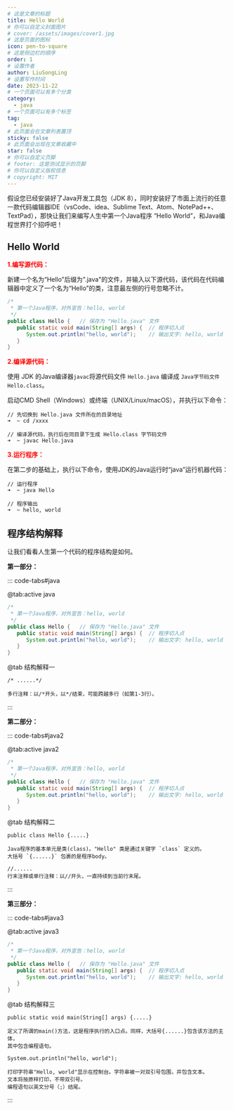 ```yaml
---
# 这是文章的标题
title: Hello World
# 你可以自定义封面图片
# cover: /assets/images/cover1.jpg
# 这是页面的图标
icon: pen-to-square
# 这是侧边栏的顺序
order: 1
# 设置作者
author: LiuSongLing
# 设置写作时间
date: 2023-11-22
# 一个页面可以有多个分类
category:
  - java
# 一个页面可以有多个标签
tag:
  - java
# 此页面会在文章列表置顶
sticky: false
# 此页面会出现在文章收藏中
star: false
# 你可以自定义页脚
# footer: 这是测试显示的页脚
# 你可以自定义版权信息
# copyright: MIT
---
```


假设您已经安装好了Java开发工具包（JDK 8），同时安装好了市面上流行的任意一款代码编辑器IDE（vsCode、idea、Sublime Text、Atom、NotePad++、TextPad），那快让我们来编写人生中第一个Java程序 “Hello World”，和Java编程世界打个招呼吧！
<!-- more -->

## Hello World

**<font color = red>1.编写源代码：</font>**

新建一个名为“Hello”后缀为".java"的文件，并输入以下源代码，该代码在代码编辑器中定义了一个名为“Hello”的类，注意最左侧的行号忽略不计。

```java
/*
 * 第一个Java程序，对外宣告：hello, world
 */
public class Hello {   // 保存为 "Hello.java" 文件
   public static void main(String[] args) {  // 程序切入点
      System.out.println("hello, world");    // 输出文字: hello, world
   }
}
```

**<font color = red>2.编译源代码：</font>**

使用 JDK 的Java编译器`javac`将源代码文件 `Hello.java` 编译成 `Java字节码文件 Hello.class`。

启动CMD Shell（Windows）或终端（UNIX/Linux/macOS），并执行以下命令：

```shell
// 先切换到 Hello.java 文件所在的目录地址
➜  ~ cd /xxxx

// 编译源代码，执行后在同目录下生成 Hello.class 字节码文件
➜  ~ javac Hello.java
```

**<font color = red>3.运行程序：</font>**

在第二步的基础上，执行以下命令，使用JDK的Java运行时“java”运行机器代码：

```shell
// 运行程序
➜  ~ java Hello

// 程序输出
➜  ~ hello, world
```

## 程序结构解释

让我们看看人生第一个代码的程序结构是如何。

**第一部分：**

::: code-tabs#java

@tab:active java

```java {1-3}
/*
 * 第一个Java程序，对外宣告：hello, world
 */
public class Hello {   // 保存为 "Hello.java" 文件
   public static void main(String[] args) {  // 程序切入点
      System.out.println("hello, world");    // 输出文字: hello, world
   }
}
```

@tab 结构解释一

```shell
/* ......*/

多行注释：以/*开头，以*/结束，可能跨越多行（如第1-3行）。
```
:::

**第二部分：**

::: code-tabs#java2

@tab:active java2

```java {4}
/*
 * 第一个Java程序，对外宣告：hello, world
 */
public class Hello {   // 保存为 "Hello.java" 文件
   public static void main(String[] args) {  // 程序切入点
      System.out.println("hello, world");    // 输出文字: hello, world
   }
}
```

@tab 结构解释二

```shell
public class Hello {.....}

Java程序的基本单元是类(class)。"Hello" 类是通过关键字 `class` 定义的。
大括号 `{......}` 包裹的是程序body。

//...... 
行末注释或单行注释：以//开头，一直持续到当前行末尾。

```
:::

**第三部分：**

::: code-tabs#java3

@tab:active java3

```java {5-7}
/*
 * 第一个Java程序，对外宣告：hello, world
 */
public class Hello {   // 保存为 "Hello.java" 文件
   public static void main(String[] args) {  // 程序切入点
      System.out.println("hello, world");    // 输出文字: hello, world
   }
}
```

@tab 结构解释三

```shell
public static void main(String[] args) {.....}

定义了所谓的main()方法，这是程序执行的入口点。同样，大括号{......}包含该方法的主体，
其中包含编程语句。

System.out.println("hello, world");

打印字符串"Hello, world"显示在控制台。字符串被一对双引号包围，并包含文本。
文本将按原样打印，不带双引号。
编程语句以英文分号（;）结尾。

```
:::

